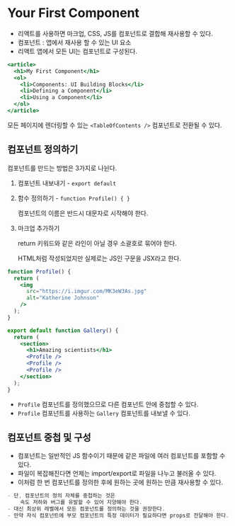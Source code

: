 # Your First Component
- 리액트를 사용하면 마크업, CSS, JS를 컴포넌트로 결합해 재사용할 수 있다.
- 컴포넌트 :  앱에서 재사용 할 수 있는 UI 요소
- 리액트 앱에서 모든 UI는 컴포넌트로 구성된다. 

``` jsx
<article>
  <h1>My First Component</h1>
  <ol>
    <li>Components: UI Building Blocks</li>
    <li>Defining a Component</li>
    <li>Using a Component</li>
  </ol>
</article>
```

 모든 페이지에 렌더링할 수 있는 `<TableOfContents />` 컴포넌트로 전환될 수  있다.

## 컴포넌트 정의하기

컴포넌트를 만드는 방법은 3가지로 나뉜다.

1. 컴포넌트 내보내기 - `export default` 
2. 함수 정의하기 - `function Profile() { }`
    
    컴포넌트의 이름은 반드시 대문자로 시작해야 한다.
    
3. 마크업 추가하기
    
    return 키워드와 같은 라인이 아닐 경우 소괄호로 묶어야 한다.
    
    HTML처럼 작성되었지만 실제로는 JS인 구문을 JSX라고 한다.
    

```jsx
function Profile() {
  return (
    <img
      src="https://i.imgur.com/MK3eW3As.jpg"
      alt="Katherine Johnson"
    />
  );
}

export default function Gallery() {
  return (
    <section>
      <h1>Amazing scientists</h1>
      <Profile />
      <Profile />
      <Profile />
    </section>
  );
}

```

- `Profile` 컴포넌트를 정의했으므로 다른 컴포넌트 안에 중첩할 수 있다.
- `Profile` 컴포넌트를 사용하는 `Gallery` 컴포넌트를 내보낼 수 있다.

## **컴포넌트 중첩 및 구성**

- 컴포넌트는 일반적인 JS 함수이기 때문에 같은 파일에 여러 컴포넌트를 포함할 수 있다.
- 파일이 복잡해진다면 언제는 import/export로 파일을 나누고 불러올 수 있다.
- 이처럼 한 번 컴포넌트를 정의한 후에 원하는 곳에 원하는 만큼 재사용할 수 있다.

```jsx
- 단, 컴포넌트의 정의 자체를 중첩하는 것은 
    속도 저하와 버그를 유발할 수 있어 지양해야 한다.
- 대신 최상위 레벨에서 모든 컴포넌트를 정의하는 것을 권장한다.
- 만약 자식 컴포넌트에 부모 컴포넌트의 특정 데이터가 필요하다면 props로 전달해야 한다.
```